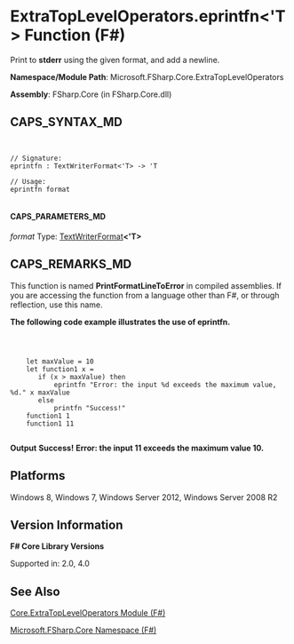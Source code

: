 # ExtraTopLevelOperators.eprintfn<'T> Function (F#)

Print to **stderr** using the given format, and add a newline.

**Namespace/Module Path**: Microsoft.FSharp.Core.ExtraTopLevelOperators

**Assembly**: FSharp.Core (in FSharp.Core.dll)


## CAPS_SYNTAX_MD



```


// Signature:
eprintfn : TextWriterFormat<'T> -> 'T

// Usage:
eprintfn format


```



#### CAPS_PARAMETERS_MD
*format*
Type: [TextWriterFormat](http://msdn.microsoft.com/en-us/library/2080c4a5-7bdd-4a01-8e01-10b498af92de)**&lt;'T&gt;**




## CAPS_REMARKS_MD
This function is named **PrintFormatLineToError** in compiled assemblies. If you are accessing the function from a language other than F#, or through reflection, use this name.

**The following code example illustrates the use of eprintfn.**


```



    let maxValue = 10
    let function1 x =
       if (x > maxValue) then
           eprintfn "Error: the input %d exceeds the maximum value, %d." x maxValue
       else
           printfn "Success!"
    function1 1
    function1 11


```



**Output**
**Success!**
**Error: the input 11 exceeds the maximum value 10.**
## Platforms
Windows 8, Windows 7, Windows Server 2012, Windows Server 2008 R2


## Version Information
**F# Core Library Versions**

Supported in: 2.0, 4.0




## See Also
[Core.ExtraTopLevelOperators Module &#40;F&#35;&#41;](Core.ExtraTopLevelOperators+Module+%28F%23%29.md)

[Microsoft.FSharp.Core Namespace &#40;F&#35;&#41;](Microsoft.FSharp.Core+Namespace+%28F%23%29.md)

